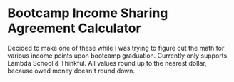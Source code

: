 # Bootcamp Income Sharing Agreement Calculator

Decided to make one of these while I was trying to figure out the math for various income points upon bootcamp graduation. Currently only supports Lambda School & Thinkful. All values round up to the nearest dollar, because owed money doesn't round down.
